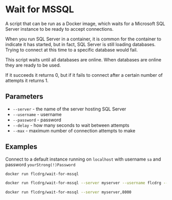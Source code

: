 # Wait for MSSQL

A script that can be run as a Docker image, which waits for a Microsoft SQL Server instance to be ready to accept connections.

When you run SQL Server in a container, it is common for the container to indicate it has started, but in fact, SQL Server is still loading databases. Trying to connect at this time to a specific database would fail.

This script waits until all databases are online. When databases are online they are ready to be used.

If it succeeds it returns 0, but if it fails to connect after a certain number of attempts it returns 1.

## Parameters

- `--server` - the name of the server hosting SQL Server
- `--username` - username
- `--password` - password
- `--delay` - how many seconds to wait between attempts
- `--max` - maximum number of connection attempts to make

## Examples

Connect to a default instance running on `localhost` with username `sa` and password `yourStrong(!)Password`

```bash
docker run flcdrg/wait-for-mssql
```

```bash
docker run flcdrg/wait-for-mssql --server myserver --username flcdrg --password mySuperPassword(!)
```

```bash
docker run flcdrg/wait-for-mssql --server myserver,8000
```
